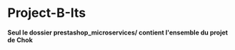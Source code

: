 # Project-B-Its

**Seul le dossier prestashop_microservices/ contient l'ensemble du projet de Chok**
